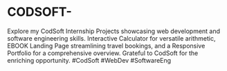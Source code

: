 # CODSOFT-
Explore my CodSoft Internship Projects showcasing web development and software engineering skills. Interactive Calculator for versatile arithmetic, EBOOK Landing Page streamlining travel bookings, and a Responsive Portfolio for a comprehensive overview. Grateful to CodSoft for the enriching opportunity. #CodSoft #WebDev #SoftwareEng
